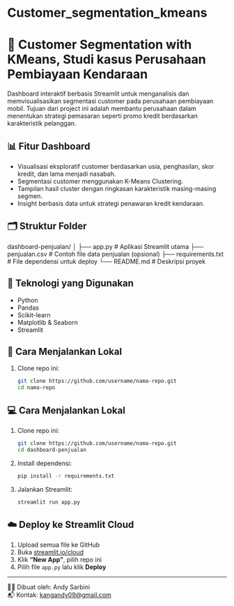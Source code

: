 # Customer_segmentation_kmeans

# 🚗 Customer Segmentation with KMeans, Studi kasus Perusahaan Pembiayaan Kendaraan
Dashboard interaktif berbasis Streamlit untuk menganalisis dan memvisualisasikan segmentasi customer pada perusahaan pembiayaan mobil. Tujuan dari project ini adalah membantu perusahaan dalam menentukan strategi pemasaran seperti promo kredit berdasarkan karakteristik pelanggan.

## 📊 Fitur Dashboard

- Visualisasi eksploratif customer berdasarkan usia, penghasilan, skor kredit, dan lama menjadi nasabah.
- Segmentasi customer menggunakan K-Means Clustering.
- Tampilan hasil cluster dengan ringkasan karakteristik masing-masing segmen.
- Insight berbasis data untuk strategi penawaran kredit kendaraan.

## 🗂 Struktur Folder

dashboard-penjualan/
│
├── app.py                  # Aplikasi Streamlit utama
├── penjualan.csv           # Contoh file data penjualan (opsional)
├── requirements.txt        # File dependensi untuk deploy
└── README.md               # Deskripsi proyek


## 🧪 Teknologi yang Digunakan

- Python
- Pandas
- Scikit-learn
- Matplotlib & Seaborn
- Streamlit

## 🚀 Cara Menjalankan Lokal

1. Clone repo ini:
   ```bash
   git clone https://github.com/username/nama-repo.git
   cd nama-repo

## 💻 Cara Menjalankan Lokal

1. Clone repo ini:
    ```bash
    git clone https://github.com/username/nama-repo.git
    cd dashboard-penjualan
    ```

2. Install dependensi:
    ```bash
    pip install -r requirements.txt
    ```

3. Jalankan Streamlit:
    ```bash
    streamlit run app.py
    ```

## ☁️ Deploy ke Streamlit Cloud

1. Upload semua file ke GitHub
2. Buka [streamlit.io/cloud](https://streamlit.io/cloud)
3. Klik **“New App”**, pilih repo ini
4. Pilih file `app.py` lalu klik **Deploy**

---

🧑‍💻 Dibuat oleh: Andy Sarbini  
📬 Kontak: kangandy09@gmail.com
